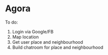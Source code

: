# Agora

To do:
1) Login via Google/FB
2) Map location
3) Get user place and neighbourhood
4) Build chatroom for place and neighbourhood

